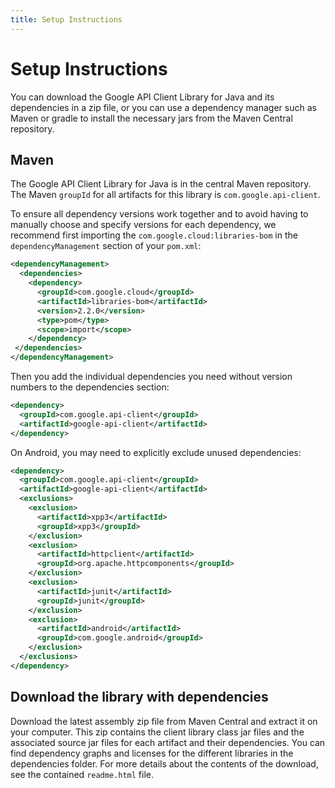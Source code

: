 ```yaml
---
title: Setup Instructions
---
```


# Setup Instructions

You can download the Google API Client Library for Java and its dependencies in 
a zip file, or you can use a dependency manager such as Maven or gradle to
install the necessary jars from the Maven Central repository.

## Maven

The Google API Client Library for Java is in the central Maven repository. The
Maven `groupId` for all artifacts for this library is `com.google.api-client`.

To ensure all dependency versions work together and to avoid having to manually
choose and specify versions for each dependency, we recommend first importing
the `com.google.cloud:libraries-bom` in the `dependencyManagement` section of
your `pom.xml`:

```xml
<dependencyManagement>
  <dependencies>
    <dependency>
      <groupId>com.google.cloud</groupId>
      <artifactId>libraries-bom</artifactId>
      <version>2.2.0</version>
      <type>pom</type>
      <scope>import</scope>
    </dependency>
 </dependencies>
</dependencyManagement>
```

Then you add the individual dependencies you need without version numbers to the
dependencies section:

```xml
<dependency>
  <groupId>com.google.api-client</groupId>
  <artifactId>google-api-client</artifactId>
</dependency>
```

On Android, you may need to explicitly exclude unused dependencies:

```xml
<dependency>
  <groupId>com.google.api-client</groupId>
  <artifactId>google-api-client</artifactId>
  <exclusions>
    <exclusion>
      <artifactId>xpp3</artifactId>
      <groupId>xpp3</groupId>
    </exclusion>
    <exclusion>
      <artifactId>httpclient</artifactId>
      <groupId>org.apache.httpcomponents</groupId>
    </exclusion>
    <exclusion>
      <artifactId>junit</artifactId>
      <groupId>junit</groupId>
    </exclusion>
    <exclusion>
      <artifactId>android</artifactId>
      <groupId>com.google.android</groupId>
    </exclusion>
  </exclusions>
</dependency>
```

## Download the library with dependencies

Download the latest assembly zip file from Maven Central and extract it on your
computer. This zip contains the client library class jar files and the
associated source jar files for each artifact and their dependencies. You can
find dependency graphs and licenses for the different libraries in the
dependencies folder. For more details about the contents of the download,
see the contained `readme.html` file.
